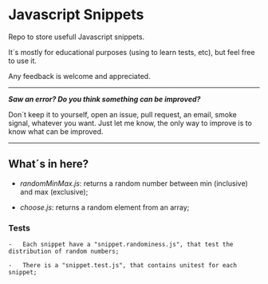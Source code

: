 # Javascript Snippets

Repo to store usefull Javascript snippets.

It´s mostly for educational purposes (using to learn tests, etc), but feel free to use it.

Any feedback is welcome and appreciated.

---

**_Saw an error? Do you think something can be improved?_**

Don´t keep it to yourself, open an issue, pull request, an email, smoke signal, whatever you want.
Just let me know, the only way to improve is to know what can be improved.

---

## What´s in here?

-   _randomMinMax.js_: returns a random number between min (inclusive) and max (exclusive);

-   _choose.js_: returns a random element from an array;

### Tests

    -   Each snippet have a "snippet.randominess.js", that test the distribution of random numbers;

    -   There is a "snippet.test.js", that contains unitest for each snippet;
